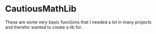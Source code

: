 # CautiousMathLib

These are some very basic functions that I needed a lot in many projects and therefor wanted to create a lib for.
